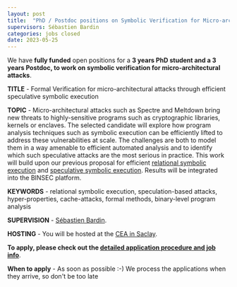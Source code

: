 ```yaml
---
layout: post
title:  "PhD / Postdoc positions on Symbolic Verification for Micro-architectural Attacks"
supervisors: Sébastien Bardin
categories: jobs closed
date: 2023-05-25
---
```

We have <strong>fully funded</strong> open positions for a <strong>3 years PhD student and a 3 years Postdoc, to work on symbolic verification for micro-architectural attacks</strong>.


<strong>TITLE</strong> - Formal Verification for micro-architectural attacks through efficient speculative symbolic execution 

<strong>TOPIC</strong> - Micro-architectural attacks such as Spectre and Meltdown bring new threats to highly-sensitive programs such as cryptographic libraries, kernels or enclaves. The selected candidate will explore how program analysis techniques such as symbolic execution can be efficiently lifted to address these vulnerabilities at scale. The challenges  are both to model them in a way amenable to efficient automated analysis and to identify which such speculative attacks are the most serious in practice. This work will build upon our previous proposal for efficient [relational symbolic execution][relse] and [speculative symbolic execution][specse]. Results will be integrated into the BINSEC platform.

<strong>KEYWORDS</strong> - relational symbolic execution, speculation-based attacks, hyper-properties, cache-attacks, formal methods, binary-level program analysis 

<strong>SUPERVISION</strong> - [Sébastien Bardin][bardin].

<strong>HOSTING</strong> - You will be hosted at the [CEA in Saclay][nano].

<strong>To apply, please check out the [detailed application procedure and job info][procedure]</strong>.

<strong>When to apply</strong> - As soon as possible :-) We process the applications when they arrive, so don't be too late

[procedure]: https://binsec.github.io/jobs#practical-details-about-the-hiring-procedure-and-the-positions
[relse]: /nutshells/sp-20.html   
[specse]: /nutshells/ndss-21.html

[bardin]: http://sebastien.bardin.free.fr/
[team]: https://binsec.github.io/#people
[nano]: https://goo.gl/maps/Swn77dLqrKQki7zt9
[publications]: https://binsec.github.io/publications
[walloffame]: https://binsec.github.io/achievements
[website]: https://binsec.github.io
[scienceaccueil]: https://www.science-accueil.org/en/
[ciup]: https://www.ciup.fr/en/


